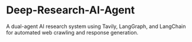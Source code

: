 # Deep-Research-AI-Agent
A dual-agent AI research system using Tavily, LangGraph, and LangChain for automated web crawling and response generation.
